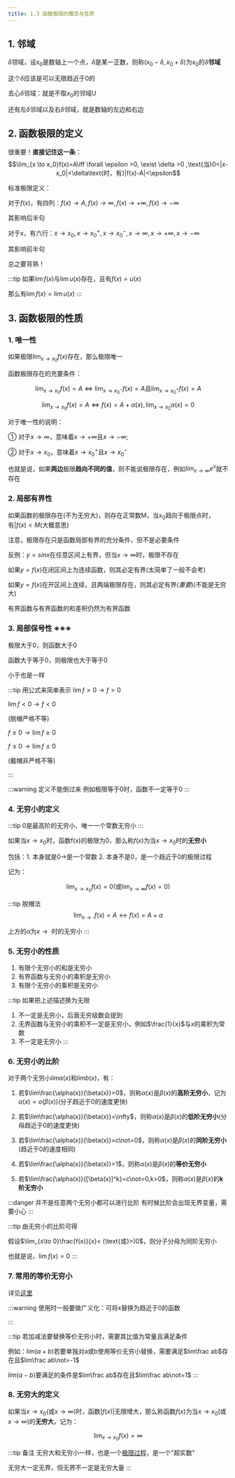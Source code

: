 ```yaml
---
title: 1.3 函数极限的概念与性质
---
```


##  1. 邻域

$\delta$领域，设$x_0$是数轴上一个点，$\delta$是某一正数，则称$(x_0-\delta, x_0+\delta)$为$x_0$的$\delta$**邻域**

这个$\delta$应该是可以无限趋近于0的

去心$\delta$邻域：就是不取$x_0$的邻域U

还有左$\delta$邻域以及右$\delta$邻域，就是数轴的左边和右边

## 2. 函数极限的定义

很重要！**直接记住这一条**：
$$\lim_{x \to x_0}f(x)=A\iff \forall \epsilon >0, \exist \delta >0 ,\text{当}0<|x-x_0|<\delta\text{时，有}|f(x)-A|<\epsilon$$

标准极限定义：

对于$f(x)$，有四列：$f(x)\to A, f(x)\to \infty , f(x)\to +\infty, f(x)\to -\infty$

其影响后半句

对于x，有六行：$x\to x_0, x\to x_0^+,x\to x_0^-, x \to \infty, x \to +\infty, x\to -\infty$

其影响前半句

总之要背熟！

:::tip
如果$\lim f(x)$与$\lim u(x)$存在，且有$f(x)=u(x)$

那么有$\lim f(x)=\lim u(x)$
:::



## 3. 函数极限的性质

### 1. 唯一性

如果极限$\lim_{x\to x_0}f(x)$存在，那么极限唯一

函数极限存在的充要条件：

$$\lim_{x \to x_0}f(x)=A\iff \lim_{x\to x_0^-}f(x)=A\text{且}\lim_{x \to x_0^+}f(x)=A$$

$$\lim_{x \to x_0}f(x)=A\iff f(x)=A+\alpha(x), \lim_{x\to x_0}\alpha(x)=0$$


对于唯一性的说明：

① 对于$x\to \infty$，意味着$x\to +\infty \text{且} x \to -\infty$;

② 对于$x\to x_0$，意味着$x\to x_0^+\text{且}x\to x_0^-$

也就是说，如果**两边**极限**趋向不同的值**，则不能说极限存在，例如$lim_{x \to \infty}e^x$就不存在

### 2. 局部有界性

如果函数的极限存在(不为无穷大)，则存在正常数M，当$x_0$趋向于极限点时，有$|f(x)<M$(大概意思)

注意，极限存在只是函数局部有界的充分条件，但不是必要条件

反例：$y=sinx$在任意区间上有界，但当$x\to \infty$时，极限不存在

如果$y=f(x)$在闭区间上为连续函数，则其必定有界(太简单了一般不会考)

如果$y=f(x)$在开区间上连续，且两端极限存在，则其必定有界(*重要*)(不能是无穷大)

有界函数与有界函数的和差积仍然为有界函数

### 3. 局部保号性 ※※※
极限大于0，则函数大于0

函数大于等于0，则极限也大于等于0

小于也是一样


:::tip 用公式来简单表示
$\lim f>0 \rightarrow f>0$

$\lim f<0 \rightarrow f<0$

(脱帽严格不等)

$f\geq 0 \rightarrow \lim f \geq 0$

$f\leq 0 \rightarrow \lim f \leq 0$

(戴帽非严格不等)

:::

:::warning 定义不能倒过来
例如极限等于0时，函数不一定等于0
:::

### 4. 无穷小的定义

:::tip
0是最高阶的无穷小、唯一一个常数无穷小
:::

如果当$x\to x_0$时，函数f(x)的极限为0，那么称$f(x)$为当$x\to x_0$时的**无穷小**

包括：1. 本身就是0→是一个常数 2. 本身不是0，是一个趋近于0的极限过程

记为：

$$\lim_{x\to x_0}f(x)=0(\text{或}\lim_{x\to \infty}f(x)=0)$$

:::tip 脱帽法
$$\lim_{x\to ·}f(x)=A\leftrightarrow f(x)=A+\alpha$$

上方的$\alpha$为$x\to ·$时的无穷小
:::

### 5. 无穷小的性质

1. 有限个无穷小的和是无穷小
2. 有界函数与无穷小的乘积是无穷小
3. 有限个无穷小的乘积是无穷小

:::tip 如果把上述描述换为无限
1. 不一定是无穷小，后面无穷级数会提到
2. 无界函数与无穷小的乘积不一定是无穷小，例如$\frac{1}{x}$与$x$的乘积为常数
3. 不一定是无穷小
:::

### 6. 无穷小的比阶

对于两个无穷小$lima(x)$和$limb(x)$，有：

1. 若$\lim\frac{\alpha(x)}{\beta(x)}=0$，则称$\alpha(x)$是$\beta(x)$的**高阶无穷小**，记为$\alpha(x)=o(\beta(x))$(分子趋近于0的速度更快)

2. 若$\lim\frac{\alpha(x)}{\beta(x)}=\infty$，则称$\alpha(x)$是$\beta(x)$的**低阶无穷小**(分母趋近于0的速度更快)

3. 若$\lim\frac{\alpha(x)}{\beta(x)}=c\not=0$，则称$\alpha(x)$是$\beta(x)$的**同阶无穷小**(趋近于0的速度相同)

4. 若$\lim\frac{\alpha(x)}{\beta(x)}=1$，则称$\alpha(x)$是$\beta(x)$的**等价无穷小**

5. 若$\lim\frac{\alpha(x)}{[\beta(x)]^k}=c\not=0,k>0$，则称$\alpha(x)$是$\beta(x)$的**k阶无穷小**

:::danger 并不是任意两个无穷小都可以进行比阶
有时候比阶会出现无界变量，需要小心
:::

:::tip
由无穷小的比阶可得

假设$\lim_{x\to 0}\frac{f(x)}{x}< (\text{或}>)0$，则分子分母为同阶无穷小

也就是说，$\lim f(x)=0$
:::

### 7. 常用的等价无穷小

详见[这里](/math/gaoshu/tools.html#_1-3-常见等价无穷小量)

:::warning
使用时一般要做广义化：可将x替换为趋近于0的函数

:::

:::tip
若加减法要替换等价无穷小时，需要其比值为常量且满足条件

例如：$lim (a+b)$若要单独对a或b使用等价无穷小替换，需要满足$lim\frac ab$存在且$lim\frac ab\not=-1$

$lim (a-b)$要满足的条件是$lim\frac ab$存在且$lim\frac ab\not=1$
:::

### 8. 无穷大的定义

如果当$x\to x_0$(或$x\to \infty$)时，函数$|f(x)|$无限增大，那么称函数$f(x)$为当$x\to x_0$(或$x\to \infty$)的**无穷大**，记为：

$$\lim_{x\to x_0}f(x)=\infty$$

:::tip 备注
无穷大和无穷小一样，也是一个<u>极限过程</u>，是一个"超实数"

无穷大一定无界，但无界不一定是无穷大量
:::



